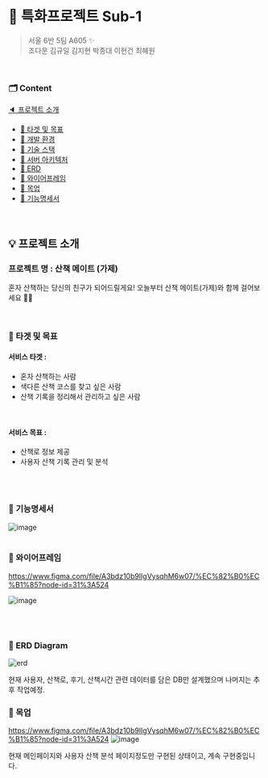 # 🚩 특화프로젝트 Sub-1

> 서울 6반 5팀 A605 ✨  
> 조다운 김규일 김지현 박종대 이현건 최혜원  

<br>

### 🗂 Content
[🔈 프로젝트 소개](#-프로젝트-소개)
   <br>
   - [📑 타겟 및 목표](#-타겟-및-목표)
   - [📑 개발 환경](#-개발-환경)
   - [📑 기술 스택](#-기술-스택)
   - [📑 서버 아키텍처](#-서버-아키텍처)
   - [📑 ERD](#-erd)
   - [📑 와이어프레임](#-와이어프레임)
   - [📑 목업](#-목업)
   - [📑 기능명세서](#-기능명세서)
     <br>
<br><br>

## 💡 프로젝트 소개
### 프로젝트 명 : 산책 메이트 (가제)
혼자 산책하는 당신의 친구가 되어드릴게요!
오늘부터 산책 메이트(가제)와 함께 걸어보세요 🏃‍🏃‍

<br>

### 🔔 타겟 및 목표
#### 서비스 타겟 : 
- 혼자 산책하는 사람
- 색다른 산책 코스를 찾고 싶은 사람
- 산책 기록을 정리해서 관리하고 싶은 사람
<br>

#### 서비스 목표 :
- 산책로 정보 제공
- 사용자 산책 기록 관리 및 분석

<br><br>



### 💎 기능명세서
![image](/uploads/5528ada7fbde7706bd70ee9dde11dd08/image.png)
<br><br>

### 📖 와이어프레임
https://www.figma.com/file/A3bdz10b9lIgVysqhM6w07/%EC%82%B0%EC%B1%85?node-id=31%3A524

![image](/uploads/a000c423df7df284a3211ea4f8191dd8/image.png)

<br><br>

### 📌 ERD Diagram
![erd](/uploads/5e8093b70b26772fc051ff6f93f71129/스크린샷_2021-09-03_오전_11.40.53.png)

현재 사용자, 산책로, 후기, 산책시간 관련 데이터를 담은 DB만 설계했으며 나머지는 추후 작업예정.<br>



### 🎨 목업
https://www.figma.com/file/A3bdz10b9lIgVysqhM6w07/%EC%82%B0%EC%B1%85?node-id=31%3A524
![image](/uploads/fa87af871439f6eb6faedd3cd7ac9f9c/image.png)

현재 메인페이지와 사용자 산책 분석 페이지정도만 구현된 상태이고, 계속 구현중입니다.
<br><br>
